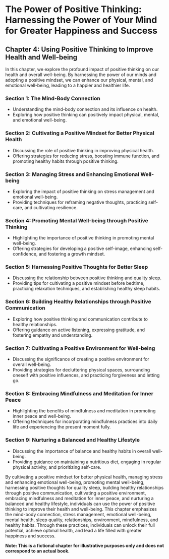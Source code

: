The Power of Positive Thinking: Harnessing the Power of Your Mind for Greater Happiness and Success
===================================================================================================

Chapter 4: Using Positive Thinking to Improve Health and Well-being
-------------------------------------------------------------------

In this chapter, we explore the profound impact of positive thinking on our health and overall well-being. By harnessing the power of our minds and adopting a positive mindset, we can enhance our physical, mental, and emotional well-being, leading to a happier and healthier life.

### Section 1: The Mind-Body Connection

* Understanding the mind-body connection and its influence on health.
* Exploring how positive thinking can positively impact physical, mental, and emotional well-being.

### Section 2: Cultivating a Positive Mindset for Better Physical Health

* Discussing the role of positive thinking in improving physical health.
* Offering strategies for reducing stress, boosting immune function, and promoting healthy habits through positive thinking.

### Section 3: Managing Stress and Enhancing Emotional Well-being

* Exploring the impact of positive thinking on stress management and emotional well-being.
* Providing techniques for reframing negative thoughts, practicing self-care, and cultivating resilience.

### Section 4: Promoting Mental Well-being through Positive Thinking

* Highlighting the importance of positive thinking in promoting mental well-being.
* Offering strategies for developing a positive self-image, enhancing self-confidence, and fostering a growth mindset.

### Section 5: Harnessing Positive Thoughts for Better Sleep

* Discussing the relationship between positive thinking and quality sleep.
* Providing tips for cultivating a positive mindset before bedtime, practicing relaxation techniques, and establishing healthy sleep habits.

### Section 6: Building Healthy Relationships through Positive Communication

* Exploring how positive thinking and communication contribute to healthy relationships.
* Offering guidance on active listening, expressing gratitude, and fostering empathy and understanding.

### Section 7: Cultivating a Positive Environment for Well-being

* Discussing the significance of creating a positive environment for overall well-being.
* Providing strategies for decluttering physical spaces, surrounding oneself with positive influences, and practicing forgiveness and letting go.

### Section 8: Embracing Mindfulness and Meditation for Inner Peace

* Highlighting the benefits of mindfulness and meditation in promoting inner peace and well-being.
* Offering techniques for incorporating mindfulness practices into daily life and experiencing the present moment fully.

### Section 9: Nurturing a Balanced and Healthy Lifestyle

* Discussing the importance of balance and healthy habits in overall well-being.
* Providing guidance on maintaining a nutritious diet, engaging in regular physical activity, and prioritizing self-care.

By cultivating a positive mindset for better physical health, managing stress and enhancing emotional well-being, promoting mental well-being, harnessing positive thoughts for quality sleep, building healthy relationships through positive communication, cultivating a positive environment, embracing mindfulness and meditation for inner peace, and nurturing a balanced and healthy lifestyle, individuals can use the power of positive thinking to improve their health and well-being. This chapter emphasizes the mind-body connection, stress management, emotional well-being, mental health, sleep quality, relationships, environment, mindfulness, and healthy habits. Through these practices, individuals can unlock their full potential, achieve optimal health, and lead a life filled with greater happiness and success.

**Note: This is a fictional chapter for illustrative purposes only and does not correspond to an actual book.**
